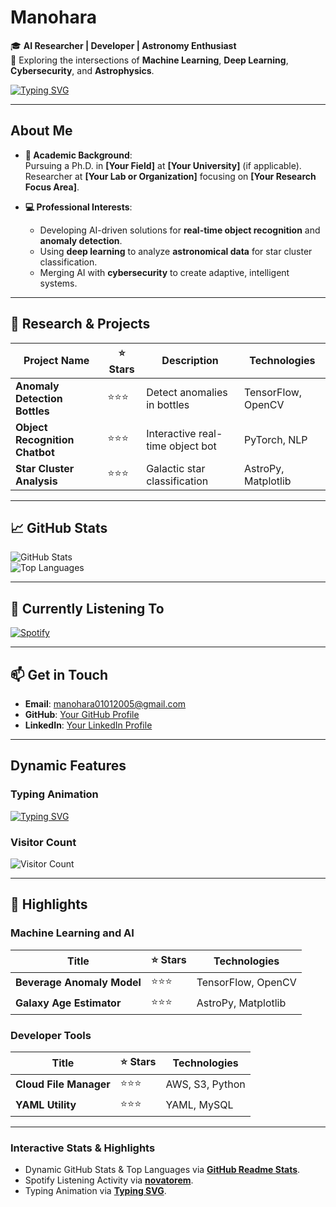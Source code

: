# **Manohara**  
🎓 **AI Researcher | Developer | Astronomy Enthusiast**  
📍 Exploring the intersections of **Machine Learning**, **Deep Learning**, **Cybersecurity**, and **Astrophysics**.  

[![Typing SVG](https://readme-typing-svg.demolab.com?font=Fira+Code&weight=600&size=22&pause=1000&color=36BCF7&width=800&lines=Welcome+to+My+GitHub!;Passionate+about+AI+and+Astrophysics;Researching+and+Building+Intelligent+Systems)](https://git.io/typing-svg)

---

## **About Me**  
- **📖 Academic Background**:  
  Pursuing a Ph.D. in **[Your Field]** at **[Your University]** (if applicable).  
  Researcher at **[Your Lab or Organization]** focusing on **[Your Research Focus Area]**.  

- **💻 Professional Interests**:  
  - Developing AI-driven solutions for **real-time object recognition** and **anomaly detection**.  
  - Using **deep learning** to analyze **astronomical data** for star cluster classification.  
  - Merging AI with **cybersecurity** to create adaptive, intelligent systems.  

---

## **🔬 Research & Projects**  
| Project Name                  | ⭐ Stars | Description                          | Technologies         |  
|-------------------------------|---------|--------------------------------------|----------------------|  
| **Anomaly Detection Bottles** | ⭐⭐⭐    | Detect anomalies in bottles          | TensorFlow, OpenCV   |  
| **Object Recognition Chatbot**| ⭐⭐⭐    | Interactive real-time object bot     | PyTorch, NLP         |  
| **Star Cluster Analysis**     | ⭐⭐⭐    | Galactic star classification         | AstroPy, Matplotlib  |  

---

## **📈 GitHub Stats**  
![GitHub Stats](https://github-readme-stats.vercel.app/api?username=yourusername&show_icons=true&hide_border=true&theme=radical)  
![Top Languages](https://github-readme-stats.vercel.app/api/top-langs/?username=yourusername&layout=compact&theme=radical)  

---

## **🌌 Currently Listening To**  
[![Spotify](https://novatorem-yourusername.vercel.app/api/spotify)](https://open.spotify.com/user/your-spotify-id)  

---

## **📫 Get in Touch**  
- **Email**: [manohara01012005@gmail.com](mailto:manohara01012005@gmail.com)  
- **GitHub**: [Your GitHub Profile](https://github.com/yourusername)  
- **LinkedIn**: [Your LinkedIn Profile](https://linkedin.com/in/yourusername)  

---

## **Dynamic Features**  

### **Typing Animation**  
[![Typing SVG](https://readme-typing-svg.demolab.com?font=Fira+Code&weight=600&size=22&pause=1000&color=36BCF7&width=800&lines=Building+the+Future+with+AI!;Exploring+the+Universe+Through+Data)](https://git.io/typing-svg)

### **Visitor Count**  
![Visitor Count](https://visitor-badge.glitch.me/badge?page_id=yourusername.yourusername)  

---

## **🚀 Highlights**  

### **Machine Learning and AI**  
| Title                       | ⭐ Stars | Technologies     |  
|-----------------------------|---------|------------------|  
| **Beverage Anomaly Model**  | ⭐⭐⭐    | TensorFlow, OpenCV  |  
| **Galaxy Age Estimator**    | ⭐⭐⭐    | AstroPy, Matplotlib |  

### **Developer Tools**  
| Title                     | ⭐ Stars | Technologies     |  
|---------------------------|---------|------------------|  
| **Cloud File Manager**    | ⭐⭐⭐    | AWS, S3, Python |  
| **YAML Utility**          | ⭐⭐⭐    | YAML, MySQL     |  

---

### **Interactive Stats & Highlights**  
- Dynamic GitHub Stats & Top Languages via **[GitHub Readme Stats](https://github.com/anuraghazra/github-readme-stats)**.  
- Spotify Listening Activity via **[novatorem](https://github.com/novatorem)**.  
- Typing Animation via **[Typing SVG](https://github.com/DenverCoder1/readme-typing-svg)**.  

